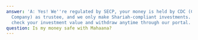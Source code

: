 ```yaml
---
answer: 'A: Yes! We''re regulated by SECP, your money is held by CDC (Central Depository
  Company) as trustee, and we only make Shariah-compliant investments. Plus, you can
  check your investment value and withdraw anytime through our portal.'
question: Is my money safe with Mahaana?
---
```

